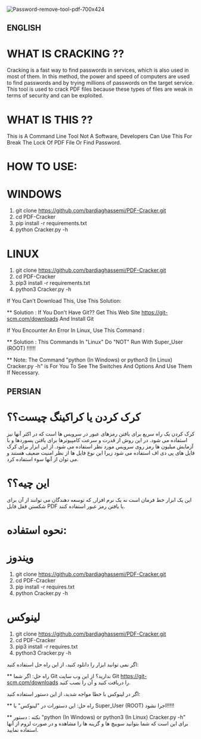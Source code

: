 <p align="center">
  
![Password-remove-tool-pdf-700x424](https://github.com/user-attachments/assets/20a1a129-3c2a-4920-877e-843b6dad1aed)

</p>

## ENGLISH 

# WHAT IS CRACKING ??

Cracking is a fast way to find passwords in services, which is also used in most of them. In this method, the power and speed of computers are used to find passwords and by trying millions of passwords on the target service.
This tool is used to crack PDF files because these types of files are weak in terms of security and can be exploited.

# WHAT IS THIS ??

This is A Command Line Tool Not A Software, Developers Can Use This For Break The Lock Of PDF File Or Find Password.

# HOW TO USE:

# WINDOWS
1. git clone https://github.com/bardiaghassemi/PDF-Cracker.git
2. cd PDF-Cracker
3. pip install -r requirements.txt
4. python Cracker.py -h

# LINUX
1. git clone https://github.com/bardiaghassemi/PDF-Cracker.git
2. cd PDF-Cracker
3. pip3 install -r requirements.txt
4. python3 Cracker.py -h

If You Can't Download This, Use This Solution:

** Solution : If You Don't Have Git?? Get This Web Site https://git-scm.com/downloads And Install Git

If You Encounter An Error In Linux, Use This Command : 

** Solution : This Commands In "Linux" Do "NOT" Run With Super_User (ROOT) !!!!!!

** Note: The Command "python (In Windows) or python3 (In Linux) Cracker.py -h" is For You To See The Switches And Options And Use Them If Necessary.

## PERSIAN

# کرک کردن یا کراکینگ چیست؟؟

کرک کردن یک راه سریع برای یافتن رمزهای عبور در سرویس ها است که در اکثر آنها نیز استفاده می شود. در این روش از قدرت و سرعت کامپیوترها برای یافتن پسوردها و با آزمایش میلیون ها رمز روی سرویس مورد نظر استفاده می شود.
از این ابزار برای کرک فایل های پی دی اف استفاده می شود زیرا این نوع فایل ها از نظر امنیت ضعیف هستند و می توان از آنها سوء استفاده کرد.

# این چیه؟؟

این یک ابزار خط فرمان است نه یک نرم افزار, که توسعه دهندگان می توانند از آن برای شکستن قفل فایل PDF یا یافتن رمز عبور استفاده کنند.

# نحوه استفاده:

# ویندوز
1. git clone https://github.com/bardiaghassemi/PDF-Cracker.git
2. cd PDF-Cracker
3. pip install -r requires.txt
4. python Cracker.py -h

# لینوکس
1. git clone https://github.com/bardiaghassemi/PDF-Cracker.git
2. cd PDF-Cracker
3. pip3 install -r requires.txt
4. python3 Cracker.py -h

اگر نمی توانید ابزار را دانلود کنید، از این راه حل استفاده کنید:

** راه حل: اگر شما Git ندارید؟ از این وب سایت Git https://git-scm.com/downloads را دریافت کنید و آن را نصب کنید.

اگر در لینوکس با خطا مواجه شدید، از این دستور استفاده کنید:

** راه حل: این دستورات در "لینوکس" با Super_User (ROOT) اجرا نشود!!!!!

** نکته : دستور "python (In Windows) or python3 (In Linux) Cracker.py -h" برای این است که شما بتوانید سوییچ ها و گزینه ها را مشاهده و در صورت لزوم از آنها استفاده نمایید.
